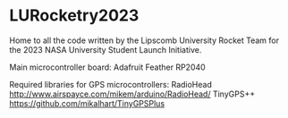 # LURocketry2023

Home to all the code written by the Lipscomb University Rocket Team for the 2023 NASA University Student Launch Initiative.

Main microcontroller board: Adafruit Feather RP2040

Required libraries for GPS microcontrollers:
RadioHead http://www.airspayce.com/mikem/arduino/RadioHead/
TinyGPS++ https://github.com/mikalhart/TinyGPSPlus
